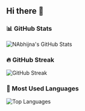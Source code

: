 ## Hi there 👋

### 📊 GitHub Stats
![NAbhijna's GitHub Stats](https://github-readme-stats.vercel.app/api?username=NAbhijna&show_icons=true&theme=radical)

### 🔥 GitHub Streak
![GitHub Streak](https://github-readme-streak-stats.herokuapp.com/?user=NAbhijna&theme=radical)

### 🧠 Most Used Languages
![Top Languages](https://github-readme-stats.vercel.app/api/top-langs/?username=NAbhijna&layout=compact&theme=radical)



